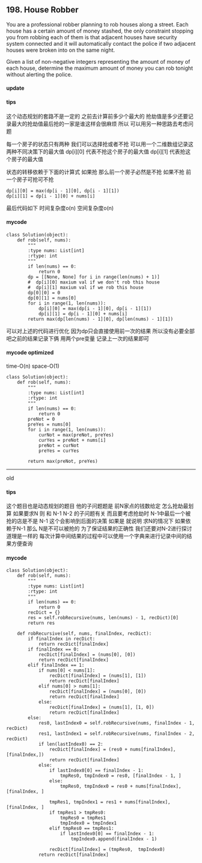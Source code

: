 ## 198. House Robber

You are a professional robber planning to rob houses along a street. Each house has a certain amount of money stashed, the only constraint stopping you from robbing each of them is that adjacent houses have security system connected and it will automatically contact the police if two adjacent houses were broken into on the same night.

Given a list of non-negative integers representing the amount of money of each house, determine the maximum amount of money you can rob tonight without alerting the police.

#### update
#### tips
这个动态规划的套路不是一定的 之前去计算前多少个最大的 抢劫值是多少还要记录最大的抢劫值最后抢的一家是谁这样会很麻烦
所以 可以用另一种思路去考虑问题

每一个房子的状态只有两种 我们可以选择抢或者不抢 可以用一个二维数组记录这两种不同决策下的最大值
dp[i][0] 代表不抢这个房子的最大值 dp[i][1] 代表抢这个房子的最大值

状态的转移依赖于下面的计算式 如果抢 那么前一个房子必然是不抢
如果不抢 前一个房子可抢可不抢
```
dp[i][0] = max(dp[i - 1][0], dp[i - 1][1])
dp[i][1] = dp[i - 1][0] + nums[i]
```
最后代码如下 时间复杂度o(n) 空间复杂度o(n)

#### mycode

```
class Solution(object):
    def rob(self, nums):
        """
        :type nums: List[int]
        :rtype: int
        """
        if len(nums) == 0:
            return 0
        dp = [[None, None] for i in range(len(nums) + 1)]
        #  dp[i][0] maxium val if we don't rob this house
        #  dp[i][1] maxium val if we rob this house
        dp[0][0] = 0
        dp[0][1] = nums[0]
        for i in range(1, len(nums)):
            dp[i][0] = max(dp[i - 1][0], dp[i - 1][1])
            dp[i][1] = dp[i - 1][0] + nums[i]
        return max(dp[len(nums) - 1][0], dp[len(nums) - 1][1])
```


可以对上述的代码进行优化 因为dp只会直接使用前一次的结果 所以没有必要全部吧之前的结果记录下俩 用两个pre变量 记录上一次的结果即可


#### mycode optimized
time-O(n) space-O(1)

```
class Solution(object):
    def rob(self, nums):
        """
        :type nums: List[int]
        :rtype: int
        """
        if len(nums) == 0:
            return 0
        preNot = 0
        preYes = nums[0]
        for i in range(1, len(nums)):
            curNot = max(preNot, preYes)
            curYes = preNot + nums[i]
            preNot = curNot
            preYes = curYes

        return max(preNot, preYes)
```



----------------------
 old

#### tips
这个题目也是动态规划的题目 他的子问题题是 前N家点的钱数给定 怎么抢劫最划算 
如果要求N 则 和 N-1 N-2 的子问题有关 而且要考虑抢劫时 N-1中最后一个被抢的店是不是 N-1 这个会影响到后面的决策 如果是 就说明 求N的情况下 如果依赖于N-1 那么 N是不可以被抢的 为了保证结果的正确性 我们还要对N-2进行探讨 道理是一样的 每次计算中间结果的过程中可以使用一个字典来进行记录中间的结果方便查询


#### mycode
```
class Solution(object):
    def rob(self, nums):
        """
        :type nums: List[int]
        :rtype: int
        """
        if len(nums) == 0:
            return 0
        recDict = {}
        res = self.robRecursive(nums, len(nums) - 1, recDict)[0]
        return res

    def robRecursive(self, nums, finalIndex, recDict):
        if finalIndex in recDict:
            return recDict[finalIndex]
        if finalIndex == 0:
            recDict[finalIndex] = (nums[0], [0])
            return recDict[finalIndex]
        elif finalIndex == 1:
            if nums[0] < nums[1]:
                recDict[finalIndex] = (nums[1], [1])
                return recDict[finalIndex]
            elif nums[0] > nums[1]:
                recDict[finalIndex] = (nums[0], [0])
                return recDict[finalIndex]
            else:
                recDict[finalIndex] = (nums[1], [1, 0])
                return recDict[finalIndex]
        else:
            res0, lastIndex0 = self.robRecursive(nums, finalIndex - 1, recDict)
            res1, lastIndex1 = self.robRecursive(nums, finalIndex - 2, recDict)
            if len(lastIndex0) == 2:
                recDict[finalIndex] = (res0 + nums[finalIndex], [finalIndex,])
                return recDict[finalIndex]
            else:
                if lastIndex0[0] == finalIndex - 1:
                    tmpRes0, tmpIndex0 = res0, [finalIndex - 1, ]
                else:
                    tmpRes0, tmpIndex0 = res0 + nums[finalIndex], [finalIndex, ]

                tmpRes1, tmpIndex1 = res1 + nums[finalIndex], [finalIndex, ]
                if tmpRes1 > tmpRes0:
                    tmpRes0 = tmpRes1
                    tmpIndex0 = tmpIndex1
                elif tmpRes0 == tmpRes1:
                    if lastIndex0[0] == finalIndex - 1:
                        tmpIndex0.append(finalIndex - 1)

                recDict[finalIndex] = (tmpRes0,  tmpIndex0)
            return recDict[finalIndex]
```
